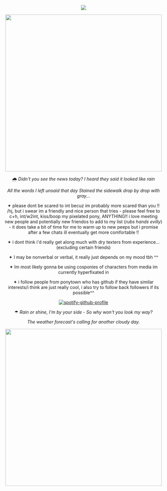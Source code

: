 <div align="center">

![](https://komarev.com/ghpvc/?username=weather-girl&label=drops+of+rain&color=7eafce)
  
<img width="500" src="https://github.com/user-attachments/assets/afcfd83d-3829-4acb-9353-8f583c1a32ba">

🌧
_Didn't you see the news today?
I heard they said it looked like rain_ 

_All the words I left unsaid that day
Stained the sidewalk drop by drop with gray..._

✦ please dont be scared to int becuz im probably more scared than you !! /hj, but i swear im a friendly and nice person that tries - please feel free to c+h, int/w2int, kiss/boop my pixelated pony, ANYTHING!! i love meeting new people and potentially new friendos to add to my list (*rubs hands evilly*) - it does take a bit of time for me to warm up to new peeps but i promise after a few chats ill eventually get more comfortable !!

✦ i dont think i'd really get along much with dry texters from experience... (excluding certain friends)

✦ I may be nonverbal or verbal, it really just depends on my mood tbh ^^

✦ Im most likely gonna be using cosponies of characters from media im currently hyperfixated in

✦ i follow people from ponytown who has github if they have similar interests/i think are just really cool, i also try to follow back followers if its possible^^

[![spotify-github-profile](https://spotify-github-profile.kittinanx.com/api/view?uid=0peo08kixd2cq5azcvpkxhvb5&cover_image=true&theme=natemoo-re&show_offline=false&background_color=121212&interchange=false&bar_color=7eafce&bar_color_cover=false)](https://github.com/kittinan/spotify-github-profile)

☂ _Rain or shine, I'm by your side -
So why won't you look my way?_

_The weather forecast's calling for another cloudy day._

<img width="500" src="https://github.com/user-attachments/assets/4adefcad-05f0-43c9-bd8c-06e3deb7a89e">
</div>
